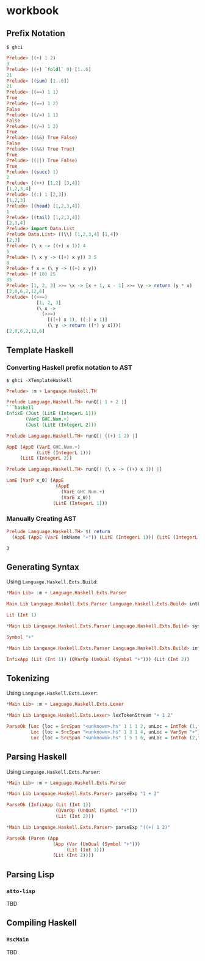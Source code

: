 # workbook

## Prefix Notation

```
$ ghci
```
```haskell
Prelude> ((+) 1 2)
3
Prelude> ((+) `foldl` 0) [1..6]
21
Prelude> ((sum) [1..6])
21
Prelude> ((==) 1 1)
True
Prelude> ((==) 1 2)
False
Prelude> ((/=) 1 1)
False
Prelude> ((/=) 1 2)
True
Prelude> ((&&) True False)
False
Prelude> ((&&) True True)
True
Prelude> ((||) True False)
True
Prelude> ((succ) 1)
2
Prelude> ((++) [1,2] [3,4])
[1,2,3,4]
Prelude> ((:) 1 [2,3])
[1,2,3]
Prelude> ((head) [1,2,3,4])
1
Prelude> ((tail) [1,2,3,4])
[2,3,4]
Prelude> import Data.List
Prelude Data.List> ((\\) [1,2,3,4] [1,4])
[2,3]
Prelude> (\ x -> ((+) x 1)) 4
5
Prelude> (\ x y -> ((+) x y)) 3 5
8
Prelude> f x = (\ y -> ((+) x y))
Prelude> (f 10) 25
35
Prelude> [1, 2, 3] >>= \x -> [x + 1, x - 1] >>= \y -> return (y * x)
[2,0,6,2,12,6]
Prelude> ((>>=)
           [1, 2, 3]
           (\ x ->
             (>>=)
               [((+) x 1), ((-) x 1)]
               (\ y -> return ((*) y x))))
[2,0,6,2,12,6]
```


## Template Haskell

### Converting Haskell prefix notation to AST

```
$ ghci -XTemplateHaskell
```
```haskell
Prelude> :m + Language.Haskell.TH
```
```haskell
Prelude Language.Haskell.TH> runQ[| 1 + 2 |]
```haskell
InfixE (Just (LitE (IntegerL 1)))
       (VarE GHC.Num.+)
       (Just (LitE (IntegerL 2)))
```
```haskell
Prelude Language.Haskell.TH> runQ[| ((+) 1 2) |]
```
```haskell
AppE (AppE (VarE GHC.Num.+)
           (LitE (IntegerL 1)))
     (LitE (IntegerL 2))
```
```haskell
Prelude Language.Haskell.TH> runQ[| (\ x -> ((+) x 1)) |]
```
```haskell
LamE [VarP x_0] (AppE
                  (AppE
                    (VarE GHC.Num.+)
                    (VarE x_0))
                 (LitE (IntegerL 1)))
```

### Manually Creating AST


```haskell
Prelude Language.Haskell.TH> $( return
  (AppE (AppE (VarE (mkName "+")) (LitE (IntegerL 1))) (LitE (IntegerL 2))) )
```
```
3
```

## Generating Syntax

Using ``Language.Haskell.Exts.Build``:

```haskell
*Main Lib> :m + Language.Haskell.Exts.Parser
```
```haskell
Main Lib Language.Haskell.Exts.Parser Language.Haskell.Exts.Build> intE 1
```
```haskell
Lit (Int 1)
```
```haskell
*Main Lib Language.Haskell.Exts.Parser Language.Haskell.Exts.Build> sym "+"
```
```haskell
Symbol "+"
```
```haskell
*Main Lib Language.Haskell.Exts.Parser Language.Haskell.Exts.Build> infixApp (intE 1) (op (sym "+")) (intE 2)
```
```haskell
InfixApp (Lit (Int 1)) (QVarOp (UnQual (Symbol "+"))) (Lit (Int 2))
```


## Tokenizing

Using ``Language.Haskell.Exts.Lexer``:

```haskell
*Main Lib> :m + Language.Haskell.Exts.Lexer
```
```haskell
*Main Lib Language.Haskell.Exts.Lexer> lexTokenStream "+ 1 2"
```
```haskell
ParseOk [Loc {loc = SrcSpan "<unknown>.hs" 1 1 1 2, unLoc = IntTok (1,"1")},
         Loc {loc = SrcSpan "<unknown>.hs" 1 3 1 4, unLoc = VarSym "+"},
         Loc {loc = SrcSpan "<unknown>.hs" 1 5 1 6, unLoc = IntTok (2,"2")}]
```


## Parsing Haskell

Using ``Language.Haskell.Exts.Parser``:

```haskell
*Main Lib> :m + Language.Haskell.Exts.Parser
```
```haskell
*Main Lib Language.Haskell.Exts.Parser> parseExp "1 + 2"
```
```haskell
ParseOk (InfixApp (Lit (Int 1))
                  (QVarOp (UnQual (Symbol "+")))
                  (Lit (Int 2)))
```
```haskell
*Main Lib Language.Haskell.Exts.Parser> parseExp "((+) 1 2)"
```
```haskell
ParseOk (Paren (App
                 (App (Var (UnQual (Symbol "+")))
                      (Lit (Int 1)))
                 (Lit (Int 2))))
```


## Parsing Lisp

### ``atto-lisp``

TBD


## Compiling Haskell

### ``HscMain``

TBD

